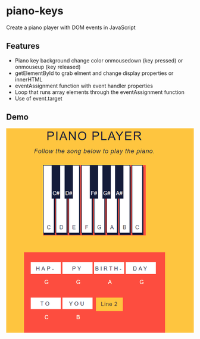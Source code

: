 # piano-keys
Create a piano player with DOM events in JavaScript
<h2>Features</h2>
<ul>
  <li>Piano key background change color onmousedown (key pressed) or onmouseup (key released)</li>
  <li>getElementById to grab elment and change display properties or innerHTML</li>
  <li>eventAssignment function with event handler properties</li>
  <li>Loop that runs array elements through the eventAssignment function</li>
  <li>Use of event.target</li>
</ul>
<h2>Demo</h2>

![Piano Keys Demo](pianokeysdemo.gif)
